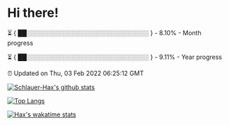 # Hi there!

⏳ { ██░░░░░░░░░░░░░░░░░░░░░░░░░░░░ } - 8.10% - Month progress

⏳ { ██░░░░░░░░░░░░░░░░░░░░░░░░░░░░ } - 9.11% - Year progress

⏰ Updated on Thu, 03 Feb 2022 06:25:12 GMT


[![Schlauer-Hax's github stats](https://github-readme-stats.vercel.app/api?username=Schlauer-Hax&show_icons=true&theme=dark&count_private=true)](https://github.com/Schlauer-Hax)


[![Top Langs](https://github-readme-stats.vercel.app/api/top-langs/?username=Schlauer-Hax&layout=compact&theme=dark)](https://github.com/Schlauer-Hax?tab=repositories)


[![Hax's wakatime stats](https://github-readme-stats.vercel.app/api/wakatime?username=Hax&theme=dark)](https://wakatime.com/@Hax)

